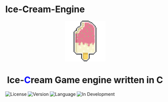 # Ice-Cream-Engine

<div align="center">
  <a href="https://github.com/Panhakonpapa/Ice-Cream-Engine/">
    <img src="ice.png" width="128" height="128" alt="Ice Cream" />
  </a>
  <h1>Ice-<span style="color:blue;">C</span>ream Game engine written in C</h1>
</div>

![License](https://img.shields.io/badge/license-MIT-blue.svg) ![Version](https://img.shields.io/badge/version-1.0.0-brightgreen.svg) ![Language](https://img.shields.io/badge/language-C-blue.svg)  ![In Development](https://img.shields.io/badge/status-in%20development-orange.svg)


